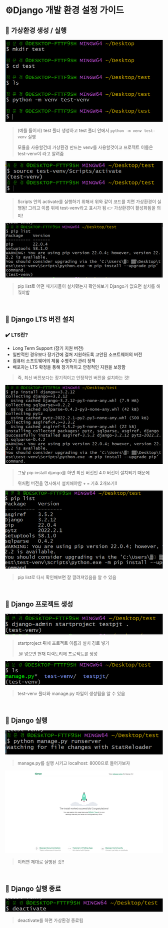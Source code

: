 # ⚙️Django 개발 환경 설정 가이드

## 🧩 가상환경 생성 / 실행

<img src="setting_guide.assets/image-20220921142146892.png" alt="image-20220921142146892" style="zoom: 67%;" />

> (예를 들어서) test 폴더 생성하고 test 폴더 안에서 `python -m venv test-venv` 실행
>
> 모듈을 사용할건데 가상환경 만드는 venv를 사용할것이고 프로젝트 이름은 test-venv야 라고 알려줌

<img src="setting_guide.assets/image-20220921142740685.png" alt="image-20220921142740685" style="zoom: 80%;" />

> Scripts 안의 activate를 실행하기 위해서 위와 같이 코드를 치면 가상환경이 실행됨! 그리고 이름 위에 test-venv라고 표시가 됨 👉 가상환경이 활성화됨을 의미!

<img src="setting_guide.assets/image-20220921143044470.png" alt="image-20220921143044470" style="zoom:67%;" />

> pip list로 어떤 패키지들이 설치됐는지 확인해보기 Django가 없으면 설치를 해줘야함

<br>

## 🧩 Django LTS 버전 설치

 ### ✔️ LTS란?

- Long Term Support (장기 지원 버전)
- 일반적인 경우보다 장기간에 걸쳐 지원하도록 고안된 소프트웨어의 버전
- 컴퓨터 소프트웨어의 제품 수명주기 관리 정책
- 배포자는 LTS 확정을 통해 장기적이고 안정적인 지원을 보장함

> 즉, 최신 버전보다는 장기적이고 안정적인 버전을 설치하는 것!

<img src="setting_guide.assets/image-20220921143937293.png" alt="image-20220921143937293" style="zoom:67%;" />

> 그냥 pip install django를 하면 최신 버전인 4.0 버전이 설치되기 때문에
>
> 위처럼 버전을 명시해서 설치해야함 + `=` 기호 2개쓰기!!

![image-20220921144254672](setting_guide.assets/image-20220921144254672.png)

> pip list로 다시 확인해보면 잘 깔려져있음을 알 수 있음

<br>

## 🧩 Django 프로젝트 생성

![image-20220921144441328](setting_guide.assets/image-20220921144441328.png)

> startproject 뒤에 프로젝트 이름과 설치 경로 넣기
>
> .을 넣으면 현재 디렉토리에 프로젝트를 생성

![image-20220921145209844](setting_guide.assets/image-20220921145209844.png)

> test-venv 폴더와 manage.py 파일이 생성됨을 알 수 있음

<br>

## 🧩 Django 실행

![image-20220921151033373](setting_guide.assets/image-20220921151033373.png)

> manage.py를 실행 시키고 localhost: 8000으로 들어가보자

![image-20220921151124925](setting_guide.assets/image-20220921151124925.png)

> 이러면 제대로 실행된 것!!

<br>

## 🧩 Django 실행 종료

![image-20220921151243045](setting_guide.assets/image-20220921151243045.png)

> deactivate를 하면 가상환경 종료됨

<br>















